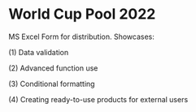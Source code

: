 # World Cup Pool 2022

MS Excel Form for distribution. Showcases:

(1) Data validation

(2) Advanced function use

(3) Conditional formatting

(4) Creating ready-to-use products for external users
